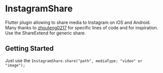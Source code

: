 # InstagramShare

Flutter plugin allowing to share media to Instagram on iOS and Android.
Many thanks to [zhouteng0217](https://github.com/zhouteng0217/ShareExtend) for specific lines
of code and for inspiration. Use the ShareExtend for generic share. 

## Getting Started

Just use the `InstagramShare.share("path", mediaType: "video" or "image");`

